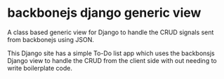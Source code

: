 backbonejs django generic view
==============================

A class based generic view for Django to handle the CRUD signals sent from backbonejs using
JSON. 

This Django site has a simple To-Do list app which uses the backbonsjs Django view to handle the
CRUD from the client side with out needing to write boilerplate code.